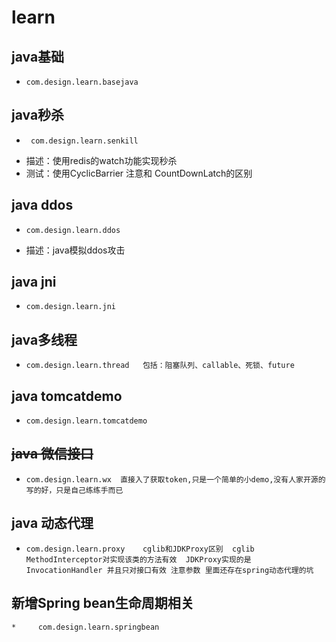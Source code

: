 # learn
 ## java基础 
  *     com.design.learn.basejava   

 ## **java秒杀** 
  *      com.design.learn.senkill
  * 描述：使用redis的watch功能实现秒杀
  * 测试：使用CyclicBarrier 注意和 CountDownLatch的区别
      
 ## java ddos 
  *     com.design.learn.ddos
  * 描述：java模拟ddos攻击 
  
 ## java jni 
  *     com.design.learn.jni  

 ## java多线程  
  *     com.design.learn.thread   包括：阻塞队列、callable、死锁、future  

 ## **java tomcatdemo**  
  *     com.design.learn.tomcatdemo
    
 ## ~~java 微信接口~~   
  *     com.design.learn.wx  直接入了获取token,只是一个简单的小demo,没有人家开源的写的好，只是自己练练手而已
   
 ## java 动态代理
  *     com.design.learn.proxy    cglib和JDKProxy区别  cglib MethodInterceptor对实现该类的方法有效  JDKProxy实现的是InvocationHandler 并且只对接口有效 注意参数 里面还存在spring动态代理的坑
  
  
     
 ## **新增Spring bean生命周期相关**
    *     com.design.learn.springbean
 


